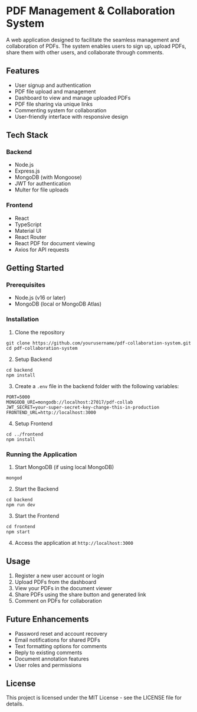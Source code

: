 # PDF Management & Collaboration System

A web application designed to facilitate the seamless management and collaboration of PDFs. The system enables users to sign up, upload PDFs, share them with other users, and collaborate through comments.

## Features

- User signup and authentication
- PDF file upload and management
- Dashboard to view and manage uploaded PDFs
- PDF file sharing via unique links
- Commenting system for collaboration
- User-friendly interface with responsive design

## Tech Stack

### Backend
- Node.js
- Express.js
- MongoDB (with Mongoose)
- JWT for authentication
- Multer for file uploads

### Frontend
- React
- TypeScript
- Material UI
- React Router
- React PDF for document viewing
- Axios for API requests

## Getting Started

### Prerequisites

- Node.js (v16 or later)
- MongoDB (local or MongoDB Atlas)

### Installation

1. Clone the repository
```
git clone https://github.com/yourusername/pdf-collaboration-system.git
cd pdf-collaboration-system
```

2. Setup Backend
```
cd backend
npm install
```

3. Create a `.env` file in the backend folder with the following variables:
```
PORT=5000
MONGODB_URI=mongodb://localhost:27017/pdf-collab
JWT_SECRET=your-super-secret-key-change-this-in-production
FRONTEND_URL=http://localhost:3000
```

4. Setup Frontend
```
cd ../frontend
npm install
```

### Running the Application

1. Start MongoDB (if using local MongoDB)
```
mongod
```

2. Start the Backend
```
cd backend
npm run dev
```

3. Start the Frontend
```
cd frontend
npm start
```

4. Access the application at `http://localhost:3000`

## Usage

1. Register a new user account or login
2. Upload PDFs from the dashboard
3. View your PDFs in the document viewer
4. Share PDFs using the share button and generated link
5. Comment on PDFs for collaboration

## Future Enhancements

- Password reset and account recovery
- Email notifications for shared PDFs
- Text formatting options for comments
- Reply to existing comments
- Document annotation features
- User roles and permissions

## License

This project is licensed under the MIT License - see the LICENSE file for details. 